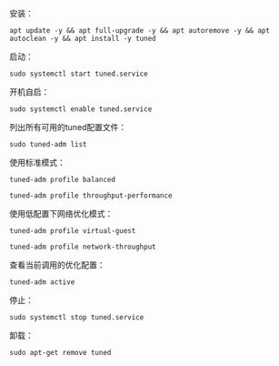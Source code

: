 安装：
```
apt update -y && apt full-upgrade -y && apt autoremove -y && apt autoclean -y && apt install -y tuned
```

启动：
```
sudo systemctl start tuned.service
```

开机自启：
```
sudo systemctl enable tuned.service
```

列出所有可用的tuned配置文件：
```
sudo tuned-adm list
```

使用标准模式：
```
tuned-adm profile balanced
```
```
tuned-adm profile throughput-performance
```

使用低配置下网络优化模式：
```
tuned-adm profile virtual-guest
```
```
tuned-adm profile network-throughput
```

查看当前调用的优化配置：
```
tuned-adm active
```

停止：
```
sudo systemctl stop tuned.service
```

卸载：
```
sudo apt-get remove tuned
